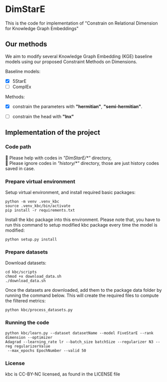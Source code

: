 # DimStarE
This is the code for implementation of "Constrain on Relational Dimension for Knowledge Graph Embeddings"


## Our methods
We aim to modify several Knowledge Graph Embedding (KGE) baseline models using our proposed Constraint Methods on Dimensions.

Baseline models:
- [x] 5StarE
- [ ] ComplEx

Methods:
- [x] constrain the parameters with **"hermitian"**, **"semi-hermitian"**.
- [ ] constrain the head with **"lnx"**


## Implementation of the project
### Code path
:blue_heart: Please help with codes in *"DimStarE/\*"* directory,  
:see_no_evil: Please ignore codes in *"history/\*"* directory, those are just history codes saved in case.

### Prepare virtual environment
Setup virtual environment, and install required basic packages:
```
python -m venv .venv_kbc
source .venv_kbc/bin/activate
pip install -r requirements.txt
```

Install the kbc package into this environment. Please note that, you have to run this command to setup modified kbc package every time the model is modified:
```
python setup.py install
```

### Prepare datasets
Download datasets:
```
cd kbc/scripts
chmod +x download_data.sh
./download_data.sh
```

Once the datasets are downloaded, add them to the package data folder by running the command below. This will create the required files to compute the filtered metrics:
```
python kbc/process_datasets.py
```

### Running the code
```
python kbc/learn.py --dataset datasetName --model FiveStarE --rank dimension --optimizer
Adagrad --learning_rate lr --batch_size batchSize --regularizer N3 --reg regularizerValue
 --max_epochs EpochNumber --valid 50
```

### License
kbc is CC-BY-NC licensed, as found in the LICENSE file

